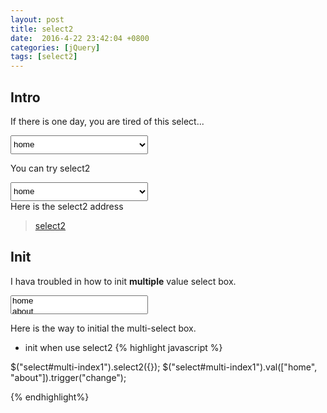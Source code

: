 ```yaml
---
layout: post
title: select2
date:  2016-4-22 23:42:04 +0800
categories: [jQuery]
tags: [select2]
---
```

<style>
	select {
		width: 220px;
		height: 30px;
		line-height: 30px;
	}
</style>

## Intro
If there is one day, you are tired of this select...

<select id="common">
	<option value="home">home</option>
	<option value="about">about</option>
	<option value="other">other</option>
</select>

You can try select2

<select id="index">
	<option value="home">home</option>
	<option value="about">about</option>
	<option value="other">other</option>
</select>

<br/>
Here is the select2 address

> [select2](http://select2.github.io "select2")

## Init

I hava troubled in how to init **multiple** value select box.

<select id="multi-index1" multiple="true">
	<option value="home">home</option>
	<option value="about">about</option>
	<option value="other">other</option>
</select>

Here is the way to initial the multi-select box.

- init when use select2
{% highlight javascript %}

$("select#multi-index1").select2({});
$("select#multi-index1").val(["home", "about"]).trigger("change");

{% endhighlight%}
